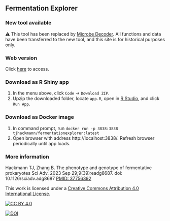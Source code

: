 ## Fermentation Explorer

### New tool available
⚠️ This tool has been replaced by [Microbe Decoder](github.com/thackmann/MicrobeDecoder/).  All functions and data have been transferred to the new tool, and this site is for historical purposes only.  

### Web version
Click [here](https://timothy-hackmann.shinyapps.io/FermentationExplorer) to access.

### Download as R Shiny app
1)  In the menu above, click `Code` -> `Download ZIP`.
2) Upzip the downloaded folder, locate `app.R`, open in [R Studio](https://posit.co/download/rstudio-desktop/), and click `Run App`.

### Download as Docker image
1)  In command prompt, run
 `
docker run -p 3838:3838 tjhackmann/fermentationexplorer:latest
`
2)  Open browser with address http://localhost:3838/.  Refresh browser periodically until app loads.

### More information
Hackmann TJ, Zhang B. The phenotype and genotype of fermentative prokaryotes Sci Adv. 2023 Sep 29;9(39):eadg8687. doi: 10.1126/sciadv.adg8687 [PMID: 37756392](https://pubmed.ncbi.nlm.nih.gov/37756392/)

This work is licensed under a
[Creative Commons Attribution 4.0 International License][cc-by].

[![CC BY 4.0][cc-by-image]][cc-by]

[cc-by]: http://creativecommons.org/licenses/by/4.0/
[cc-by-image]: https://i.creativecommons.org/l/by/4.0/88x31.png
[cc-by-shield]: https://img.shields.io/badge/License-CC%20BY%204.0-lightgrey.svg
[![DOI](https://zenodo.org/badge/579197407.svg)](https://zenodo.org/badge/latestdoi/579197407)
